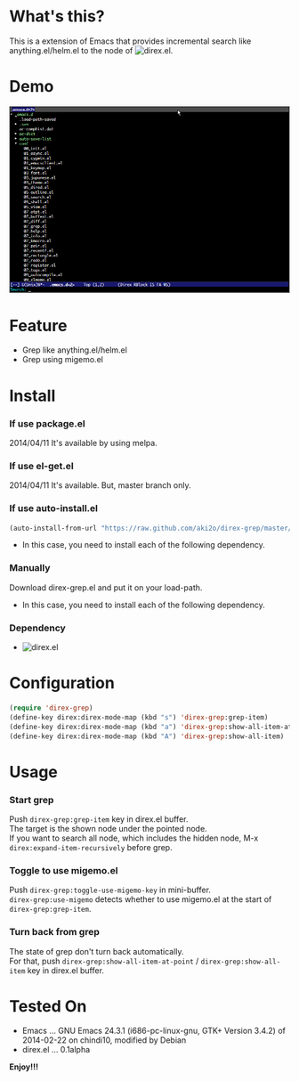 # What's this?

This is a extension of Emacs that provides incremental search like anything.el/helm.el
to the node of ![direx.el](https://github.com/m2ym/direx-el).

# Demo

![demo](image/demo.gif)

# Feature

-   Grep like anything.el/helm.el
-   Grep using migemo.el

# Install

### If use package.el

2014/04/11 It's available by using melpa.

### If use el-get.el

2014/04/11 It's available. But, master branch only.

### If use auto-install.el

```lisp
(auto-install-from-url "https://raw.github.com/aki2o/direx-grep/master/direx-grep.el")
```
-   In this case, you need to install each of the following dependency.

### Manually

Download direx-grep.el and put it on your load-path.  
-   In this case, you need to install each of the following dependency.

### Dependency

-   ![direx.el](https://github.com/m2ym/direx-el)

# Configuration

```lisp
(require 'direx-grep)
(define-key direx:direx-mode-map (kbd "s") 'direx-grep:grep-item)
(define-key direx:direx-mode-map (kbd "a") 'direx-grep:show-all-item-at-point)
(define-key direx:direx-mode-map (kbd "A") 'direx-grep:show-all-item)
```

# Usage

### Start grep

Push `direx-grep:grep-item` key in direx.el buffer.  
The target is the shown node under the pointed node.  
If you want to search all node, which includes the hidden node,
M-x `direx:expand-item-recursively` before grep.  

### Toggle to use migemo.el

Push `direx-grep:toggle-use-migemo-key` in mini-buffer.  
`direx-grep:use-migemo` detects whether to use migemo.el at the start of `direx-grep:grep-item`.  

### Turn back from grep

The state of grep don't turn back automatically.  
For that, push `direx-grep:show-all-item-at-point` / `direx-grep:show-all-item` key in direx.el buffer.  

# Tested On

-   Emacs &#x2026; GNU Emacs 24.3.1 (i686-pc-linux-gnu, GTK+ Version 3.4.2) of 2014-02-22 on chindi10, modified by Debian
-   direx.el &#x2026; 0.1alpha

**Enjoy!!!**
